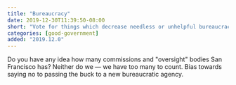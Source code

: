 ```yaml
---
title: "Bureaucracy"
date: 2019-12-30T11:39:50-08:00
short: "Vote for things which decrease needless or unhelpful bureaucracy"
categories: [good-government]
added: "2019.12.0"
---
```


Do you have any idea how many commissions and "oversight" bodies San Francisco
has? Neither do we — we have too many to count. Bias towards saying no to
passing the buck to a new bureaucratic agency.
